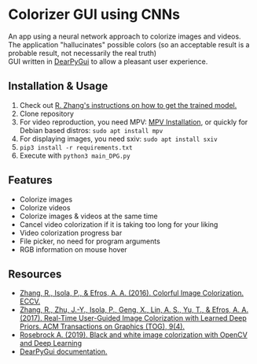 # Colorizer GUI using CNNs
An app using a neural network approach to colorize images and videos.
<br>
The application "hallucinates" possible colors (so an acceptable result is a probable result, not necessarily the real truth)
<br>
GUI written in [DearPyGui](https://github.com/hoffstadt/DearPyGui) to allow a pleasant user experience.
## Installation & Usage
1. Check out [R. Zhang's instructions on how to get the trained model.](https://github.com/richzhang/colorization/tree/caffe/colorization)
2. Clone repository
3. For video reproduction, you need MPV: [MPV Installation](https://mpv.io/installation/), or quickly for Debian based distros: ```sudo apt install mpv```
4. For displaying images, you need sxiv: ```sudo apt install sxiv```
5. ```pip3 install -r requirements.txt```
6. Execute with ```python3 main_DPG.py```

## Features
-   Colorize images
-   Colorize videos
-   Colorize images & videos at the same time
-   Cancel video colorization if it is taking too long for your liking
-   Video colorization progress bar
-   File picker, no need for program arguments
-   RGB information on mouse hover

## Resources
- [Zhang, R., Isola, P., & Efros, A. A. (2016). Colorful Image Colorization. ECCV.](https://arxiv.org/pdf/1603.08511.pdf)
- [Zhang, R., Zhu, J.-Y., Isola, P., Geng, X., Lin, A. S., Yu, T., & Efros, A. A. (2017). Real-Time User-Guided Image Colorization with Learned Deep Priors. ACM Transactions on Graphics (TOG), 9(4).](https://arxiv.org/pdf/1705.02999.pdf)
- [Rosebrock A. (2019). Black and white image colorization with OpenCV and Deep Learning](https://pyimagesearch.com/2019/02/25/black-and-white-image-colorization-with-opencv-and-deep-learning/)
- [DearPyGui documentation.](https://dearpygui.readthedocs.io/)